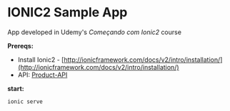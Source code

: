 # IONIC2 Sample App

App developed in Udemy's *Começando com Ionic2*  course

**Prereqs:**
- Install Ionic2 - [http://ionicframework.com/docs/v2/intro/installation/](http://ionicframework.com/docs/v2/intro/installation/)
- API: [Product-API](https://github.com/fimassuda/ionic2-product-api)

**start:**
```
ionic serve
```